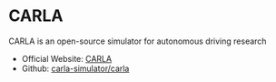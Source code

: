 # CARLA

CARLA is an open-source simulator for autonomous driving research

- Official Website: [CARLA](https://carla.org/)
- Github: [carla-simulator/carla](https://github.com/carla-simulator/carla)
